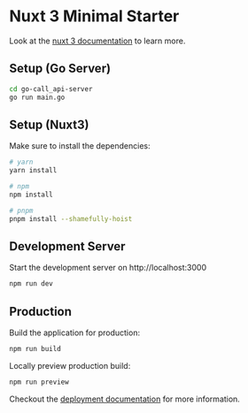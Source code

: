 # Nuxt 3 Minimal Starter

Look at the [nuxt 3 documentation](https://v3.nuxtjs.org) to learn more.

## Setup (Go Server)

```bash
cd go-call_api-server
go run main.go
```

## Setup (Nuxt3)

Make sure to install the dependencies:

```bash
# yarn
yarn install

# npm
npm install

# pnpm
pnpm install --shamefully-hoist
```

## Development Server

Start the development server on http://localhost:3000

```bash
npm run dev
```

## Production

Build the application for production:

```bash
npm run build
```

Locally preview production build:

```bash
npm run preview
```

Checkout the [deployment documentation](https://v3.nuxtjs.org/guide/deploy/presets) for more information.
